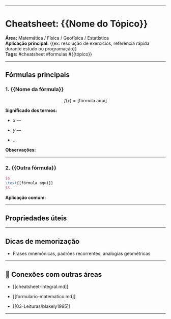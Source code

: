 
---
#  Cheatsheet: {{Nome do Tópico}}

**Área:** Matemática / Física / Geofísica / Estatística  
**Aplicação principal:** {{ex: resolução de exercícios, referência rápida durante estudo ou programação}}  
**Tags:** #cheatsheet #formulas #{{tópico}}

---

##  Fórmulas principais

###  1. {{Nome da fórmula}}


$$
f(x) = \text{[fórmula aqui]}
$$


**Significado dos termos:**

- $x$ —
    
- $y$ —
    
- ...
    

**Observações:**

---

###  2. {{Outra fórmula}}

```latex
$$
\text{[fórmula aqui]}
$$
```

**Aplicação comum:**

---

##  Propriedades úteis

---

##  Dicas de memorização

- Frases mnemônicas, padrões recorrentes, analogias geométricas
    

---

## 🔗 Conexões com outras áreas

- [[cheatsheet-integral.md]]
    
- [[formulario-matematico.md]]
    
- [[03-Leituras/blakely1995]]
    

---